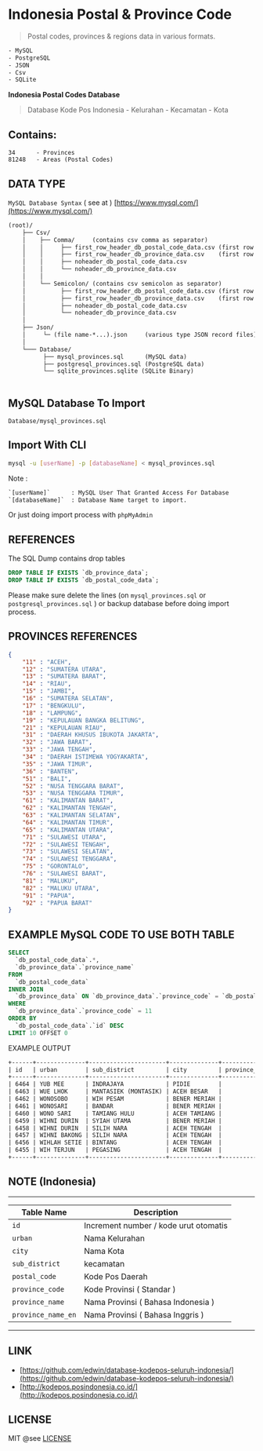# Indonesia Postal & Province Code

> Postal codes, provinces & regions data in various formats.

```txt
- MySQL
- PostgreSQL
- JSON 
- Csv 
- SQLite
```

**Indonesia Postal Codes Database** 

> Database Kode Pos Indonesia - Kelurahan - Kecamatan - Kota


## Contains:

```
34      - Provinces
81248   - Areas (Postal Codes)
```

## DATA TYPE

`MySQL Database Syntax` ( see at ) [https://www.mysql.com/](https://www.mysql.com/)

```txt
(root)/
    ├── Csv/
    │    ├── Comma/     (contains csv comma as separator)
    │    │     ├── first_row_header_db_postal_code_data.csv (first row is table header)
    │    │     ├── first_row_header_db_province_data.csv    (first row is table header)
    │    │     ├── noheader_db_postal_code_data.csv
    │    │     └── noheader_db_province_data.csv
    │    │
    │    └── Semicolon/ (contains csv semicolon as separator)
    │          ├── first_row_header_db_postal_code_data.csv (first row is table header)
    │          ├── first_row_header_db_province_data.csv    (first row is table header)
    │          ├── noheader_db_postal_code_data.csv
    │          └── noheader_db_province_data.csv  
    │
    ├── Json/
    │     └─ (file name-*...).json     (various type JSON record files)       
    │
    └─── Database/
          ├── mysql_provinces.sql      (MySQL data)
          ├── postgresql_provinces.sql (PostgreSQL data)
          └── sqlite_provinces.sqlite (SQLite Binary)
 
```


## MySQL Database To Import

```
Database/mysql_provinces.sql
```

## Import With CLI

```bash
mysql -u [userName] -p [databaseName] < mysql_provinces.sql
```

Note :

```txt
`[userName]`      : MySQL User That Granted Access For Database
`[databaseName]`  : Database Name target to import.
```
Or just doing import process with `phpMyAdmin`


## REFERENCES
The SQL Dump contains drop tables

```sql
DROP TABLE IF EXISTS `db_province_data`;
DROP TABLE IF EXISTS `db_postal_code_data`;
```

Please make sure delete the lines (on `mysql_provinces.sql` or `postgresql_provinces.sql` ) or backup database before doing import process.


## PROVINCES REFERENCES
```json
{
    "11" : "ACEH",
    "12" : "SUMATERA UTARA",
    "13" : "SUMATERA BARAT",
    "14" : "RIAU",
    "15" : "JAMBI",
    "16" : "SUMATERA SELATAN",
    "17" : "BENGKULU",
    "18" : "LAMPUNG",
    "19" : "KEPULAUAN BANGKA BELITUNG",
    "21" : "KEPULAUAN RIAU",
    "31" : "DAERAH KHUSUS IBUKOTA JAKARTA",
    "32" : "JAWA BARAT",
    "33" : "JAWA TENGAH",
    "34" : "DAERAH ISTIMEWA YOGYAKARTA",
    "35" : "JAWA TIMUR",
    "36" : "BANTEN",
    "51" : "BALI",
    "52" : "NUSA TENGGARA BARAT",
    "53" : "NUSA TENGGARA TIMUR",
    "61" : "KALIMANTAN BARAT",
    "62" : "KALIMANTAN TENGAH",
    "63" : "KALIMANTAN SELATAN",
    "64" : "KALIMANTAN TIMUR",
    "65" : "KALIMANTAN UTARA",
    "71" : "SULAWESI UTARA",
    "72" : "SULAWESI TENGAH",
    "73" : "SULAWESI SELATAN",
    "74" : "SULAWESI TENGGARA",
    "75" : "GORONTALO",
    "76" : "SULAWESI BARAT",
    "81" : "MALUKU",
    "82" : "MALUKU UTARA",
    "91" : "PAPUA",
    "92" : "PAPUA BARAT"
}
```

## EXAMPLE MySQL CODE TO USE BOTH TABLE

```sql
SELECT
  `db_postal_code_data`.*,
  `db_province_data`.`province_name`
FROM
  `db_postal_code_data`
INNER JOIN
  `db_province_data` ON `db_province_data`.`province_code` = `db_postal_code_data`.`province_code`
WHERE
  `db_province_data`.`province_code` = 11
ORDER BY
  `db_postal_code_data`.`id` DESC
LIMIT 10 OFFSET 0
```

EXAMPLE OUTPUT

```txt
+------+--------------+----------------------+--------------+---------------+-------------+---------------+
| id   | urban        | sub_district         | city         | province_code | postal_code | province_name |
+------+--------------+----------------------+--------------+---------------+-------------+---------------+
| 6464 | YUB MEE      | INDRAJAYA            | PIDIE        |            11 | 24171       | ACEH          |
| 6463 | WUE LHOK     | MANTASIEK (MONTASIK) | ACEH BESAR   |            11 | 23362       | ACEH          |
| 6462 | WONOSOBO     | WIH PESAM            | BENER MERIAH |            11 | 24581       | ACEH          |
| 6461 | WONOSARI     | BANDAR               | BENER MERIAH |            11 | 24582       | ACEH          |
| 6460 | WONO SARI    | TAMIANG HULU         | ACEH TAMIANG |            11 | 24478       | ACEH          |
| 6459 | WIHNI DURIN  | SYIAH UTAMA          | BENER MERIAH |            11 | 24582       | ACEH          |
| 6458 | WIHNI DURIN  | SILIH NARA           | ACEH TENGAH  |            11 | 24562       | ACEH          |
| 6457 | WIHNI BAKONG | SILIH NARA           | ACEH TENGAH  |            11 | 24562       | ACEH          |
| 6456 | WIHLAH SETIE | BINTANG              | ACEH TENGAH  |            11 | 24571       | ACEH          |
| 6455 | WIH TERJUN   | PEGASING             | ACEH TENGAH  |            11 | 24561       | ACEH          |
+------+--------------+----------------------+--------------+---------------+-------------+---------------+
```

## NOTE (Indonesia)

---------------------------------------------------------------
| Table Name          | Description                           |
|---------------------|---------------------------------------|
| `id`                | Increment number / kode urut otomatis |
| `urban`             | Nama Kelurahan                        |
| `city`              | Nama Kota                             |
| `sub_district`      | kecamatan                             |
| `postal_code`       | Kode Pos Daerah                       |
| `province_code`     | Kode Provinsi ( Standar )             |
| `province_name`     | Nama Provinsi ( Bahasa Indonesia )    |
| `province_name_en`  | Nama Provinsi ( Bahasa Inggris )      |
--------------------------------------------------------------

## LINK
- [https://github.com/edwin/database-kodepos-seluruh-indonesia/](https://github.com/edwin/database-kodepos-seluruh-indonesia/)
- [http://kodepos.posindonesia.co.id/](http://kodepos.posindonesia.co.id/)

## LICENSE

MIT @see [LICENSE](LICENSE)

